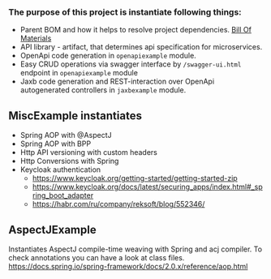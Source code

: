 ### The purpose of this project is instantiate following things:
- Parent BOM and how it helps to resolve project dependencies. [Bill Of Materials](https://www.baeldung.com/spring-maven-bom)
- API library - artifact, that determines api specification for microservices.
- OpenApi code generation in `openapiexample` module.
- Easy CRUD operations via swagger interface by `/swagger-ui.html` endpoint in `openapiexample` module
- Jaxb code generation and REST-interaction over OpenApi autogenerated controllers in `jaxbexample` module.

## MiscExample instantiates
- Spring AOP with @AspectJ
- Spring AOP with BPP
- Http API versioning with custom headers
- Http Conversions with Spring
- Keycloak authentication
  - https://www.keycloak.org/getting-started/getting-started-zip
  - https://www.keycloak.org/docs/latest/securing_apps/index.html#_spring_boot_adapter
  - https://habr.com/ru/company/reksoft/blog/552346/

## AspectJExample
Instantiates AspectJ compile-time weaving with Spring and acj compiler.
To check annotations you can have a look at class files.
https://docs.spring.io/spring-framework/docs/2.0.x/reference/aop.html
